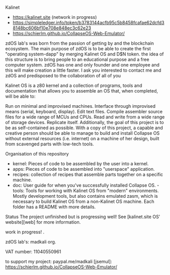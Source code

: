 Kalinet 

- https://kalinet.site (network in progress)
- https://simpleledger.info/token/b3783144acfb95c5b8458fcafae62dcfd38148bc606bf10e708e848ec3c62e23
- https://schierlm.github.io/CollapseOS-Web-Emulator/

zdOS lab's was born from the passion of getting by and the blockchain ecosystem.
The main purpose of zdOS is to be able to create the first "operating system-dapp" by merging Kalinet OS and D$N token. 
the idea of ​​this structure is to bring people to an educational purpose and a free computer system. zdOS has one and only founder and one employee and this will make creation a little faster. I ask you interested to contact me and zdOS and predisposed to the collaboration of all of you

Kalinet OS is a z80 kernel and a collection of programs, tools and documentation that allows you to assemble an OS that, when completed, will be able to:

Run on minimal and improvised machines.
Interface through improvised means (serial, keyboard, display).
Edit text files.
Compile assembler source files for a wide range of MCUs and CPUs.
Read and write from a wide range of storage devices.
Replicate itself.
Additionally, the goal of this project is to be as self-contained as possible. With a copy of this project, a capable and creative person should be able to manage to build and install Collapse OS without external resources (i.e. internet) on a machine of her design, built from scavenged parts with low-tech tools.

Organisation of this repository

- kernel: Pieces of code to be assembled by the user into a kernel.
- apps: Pieces of code to be assembled into "userspace" application.
- recipes: collection of recipes that assemble parts together on a specific machine.
- doc: User guide for when you've successfully installed Collapse OS.
-tools: Tools for working with Kalinet OS from "modern" environments. Mostly development tools, but also contains emulated zasm, which is necessary to build Kalinet OS from a non-Kalinet OS machine.
Each folder has a README with more details.

Status
The project unfinished but is progressing well! See [kalinet.site OS' website][web] for more information.

work in progress! .

zdOS lab's: madkali org.

VAT number: 11040550961

to support my project: paypal.me/madkali
[jsemul]: https://schierlm.github.io/CollapseOS-Web-Emulator/
